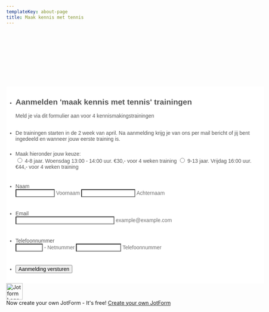 ```yaml
---
templateKey: about-page
title: Maak kennis met tennis
---
```


<script src="https://cdnjs.cloudflare.com/ajax/libs/punycode/1.4.1/punycode.min.js"></script>
<script src="https://cdn.jotfor.ms/static/prototype.forms.js" type="text/javascript"></script>
<script src="https://cdn.jotfor.ms/static/jotform.forms.js?3.3.16032" type="text/javascript"></script>
<script type="text/javascript">
	JotForm.init(function(){
	JotForm.newDefaultTheme = false;
      JotForm.alterTexts({"alphabetic":"Dit veld mag alleen letters bevatten","alphanumeric":"Dit veld kan alleen letters en cijfers bevatten","ccDonationMinLimitError":"Minimum bedrag is {minAmount} {currency}","ccInvalidCVC":"CVC-nummer is ongeldig","ccInvalidExpireDate":"De einddatum is ongeldig.","ccInvalidNumber":"Het nummer van de creditcard is ongeldig.","ccMissingDetails":"Graag de Credit Card gegevens invullen.","ccMissingDonation":"Vul enkel numerieke waarden in voor het donatie bedrag.","ccMissingProduct":"Graag minimaal één product selecteren.","characterLimitError":"Te veel karakters. Het maximum is","characterMinLimitError":"Te weinig karakters. Het minimum is","confirmClearForm":"Weet je zeker dat je het formulier wilt leegmaken","confirmEmail":"Je email is niet gelijk","currency":"Dit veld kan alleen valuta bevatten","cyrillic":"Dit veld kan alleen cyrillische karakters bevatten","dateInvalid":"Deze datum is niet geldig. De datumnotatie is {formaat}","dateInvalidSeparate":"Deze datum is niet geldig. Voer een geldig {} element in.","dateLimited":"Deze datum is niet beschikbaar.","disallowDecimals":"Geef een geheel getal.","email":"Voer een geldig emailadres in","fillMask":"Veldwaarde moet toegestane invoer te vullen.","freeEmailError":"Gratis email accounts zijn niet toegelaten.","generalError":"Er zijn fouten op het formulier. Los deze s.v.p. op voor je verder gaat.","generalPageError":"Er zijn fouten op deze pagina. Herstel dit s.v.p. voordat je verder gaat.","gradingScoreError":"Totaalscore kan alleen minder dan of gelijk zijn aan","incompleteFields":"Niet alle verplichte velden zijn ingevuld. Vul deze velden s.v.p. in","inputCarretErrorB":"De input mag niet groter zijn dan de maximum waarde:","lessThan":"Je score zou minder of gelijk moeten zijn aan","maxDigitsError":"Het maximum aantal toegelaten tekens is","maxSelectionsError":"Het maximum aantal toegestane selecties is","minSelectionsError":"Het minimum aantal vereiste selecties is","multipleFileUploads_emptyError":"{file} is leeg, selecteer bestanden opnieuw zonder dit bestand.","multipleFileUploads_fileLimitError":"Alleen {} FILELIMIT uploaden van bestanden toegestaan.","multipleFileUploads_minSizeError":"{file} is te klein, minimale bestandsgrootte is {minSizeLimit}.","multipleFileUploads_onLeave":"De bestanden worden ge-upload, als je nu de pagina verlaat, zal de upload worden geannuleerd.","multipleFileUploads_sizeError":"{file} is te groot, de maximale bestandsgrootte is {sizeLimit}.","multipleFileUploads_typeError":"{file} heeft een ongeldige extensie. Alleen {extensions} zijn toegestaan. ","numeric":"Dit veld mag alleen numerieke karakters bevatten","pastDatesDisallowed":"Datum mag niet in het verleden plaatsvinden.","pleaseWait":"Even geduld aub...","required":"Dit veld is verplicht.","requireEveryCell":"Iedere cel is verplicht","requireEveryRow":"Elke rij is verplicht.","requireOne":"Tenminste een veld verplicht om in te vullen.","uploadExtensions":"Je kunt alleen de volgende bestanden uploaden:","uploadFilesize":"De grootte van het bestand kan niet groter zijn dan:","uploadFilesizemin":"Bestandsgrootte mag niet kleiner zijn dan:","url":"Dit veld kan alleen een geldige URL bevatten","wordLimitError":"Te veel woorden. De limiet is","wordMinLimitError":"Te weinig woorden. Het minimum is"});
	JotForm.clearFieldOnHide="disable";
	JotForm.submitError="jumpToFirstError";
    /*INIT-END*/
	});

   JotForm.prepareCalculationsOnTheFly([null,null,{"name":"submit2","qid":"2","text":"Aanmelding versturen ","type":"control_button"},{"name":"aanmeldenmaak","qid":"3","text":"Aanmelden 'maak kennis met tennis' trainingen ","type":"control_head"},{"description":"","name":"maakHieronder","qid":"4","text":"Maak hieronder jouw keuze:","type":"control_radio"},{"description":"","name":"naam","qid":"5","text":"Naam","type":"control_fullname"},{"description":"","name":"email","qid":"6","subLabel":"example@example.com","text":"Email","type":"control_email"},{"description":"","name":"telefoonnummer","qid":"7","text":"Telefoonnummer","type":"control_phone"},{"name":"input8","qid":"8","text":"","type":"control_head"}]);
   setTimeout(function() {
JotForm.paymentExtrasOnTheFly([null,null,{"name":"submit2","qid":"2","text":"Aanmelding versturen ","type":"control_button"},{"name":"aanmeldenmaak","qid":"3","text":"Aanmelden 'maak kennis met tennis' trainingen ","type":"control_head"},{"description":"","name":"maakHieronder","qid":"4","text":"Maak hieronder jouw keuze:","type":"control_radio"},{"description":"","name":"naam","qid":"5","text":"Naam","type":"control_fullname"},{"description":"","name":"email","qid":"6","subLabel":"example@example.com","text":"Email","type":"control_email"},{"description":"","name":"telefoonnummer","qid":"7","text":"Telefoonnummer","type":"control_phone"},{"name":"input8","qid":"8","text":"","type":"control_head"}]);}, 20); 
</script>
<link href="https://cdn.jotfor.ms/static/formCss.css?3.3.16032" rel="stylesheet" type="text/css" />
<link type="text/css" rel="stylesheet" href="https://cdn.jotfor.ms/css/styles/nova.css?3.3.16032" />
<link type="text/css" media="print" rel="stylesheet" href="https://cdn.jotfor.ms/css/printForm.css?3.3.16032" />
<link type="text/css" rel="stylesheet" href="https://cdn.jotfor.ms/themes/CSS/566a91c2977cdfcd478b4567.css?"/>
<style type="text/css">
    .form-label-left{
        width:150px;
    }
    .form-line{
        padding-top:12px;
        padding-bottom:12px;
    }
    .form-label-right{
        width:150px;
    }
    .form-all{
        width:690px;
        color:#555 !important;
        font-family:"Lucida Grande", "Lucida Sans Unicode", "Lucida Sans", Verdana, sans-serif;
        font-size:14px;
    }
</style>

<style type="text/css" id="form-designer-style">
    /* Injected CSS Code */
.form-label.form-label-auto { display: block; float: none; text-align: left; width: inherit; } /*PREFERENCES STYLE*/
    .form-all {
      font-family: Lucida Grande, sans-serif;
    }
    .form-all .qq-upload-button,
    .form-all .form-submit-button,
    .form-all .form-submit-reset,
    .form-all .form-submit-print {
      font-family: Lucida Grande, sans-serif;
    }
    .form-all .form-pagebreak-back-container,
    .form-all .form-pagebreak-next-container {
      font-family: Lucida Grande, sans-serif;
    }
    .form-header-group {
      font-family: Lucida Grande, sans-serif;
    }
    .form-label {
      font-family: Lucida Grande, sans-serif;
    }
  
    .form-label.form-label-auto {
      
    display: block;
    float: none;
    text-align: left;
    width: 100%;
  
    }
  
    .form-line {
      margin-top: 12px;
      margin-bottom: 12px;
    }
  
    .form-all {
      width: 690px;
    }
  
    .form-label.form-label-left,
    .form-label.form-label-right,
    .form-label.form-label-left.form-label-auto,
    .form-label.form-label-right.form-label-auto {
      width: 150px;
    }
  
    .form-all {
      font-size: 14px
    }
    .form-all .qq-upload-button,
    .form-all .qq-upload-button,
    .form-all .form-submit-button,
    .form-all .form-submit-reset,
    .form-all .form-submit-print {
      font-size: 14px
    }
    .form-all .form-pagebreak-back-container,
    .form-all .form-pagebreak-next-container {
      font-size: 14px
    }
  
    .supernova .form-all, .form-all {
      background-color: #fff;
      border: 1px solid transparent;
    }
  
    .form-all {
      color: #555;
    }
    .form-header-group .form-header {
      color: #555;
    }
    .form-header-group .form-subHeader {
      color: #555;
    }
    .form-label-top,
    .form-label-left,
    .form-label-right,
    .form-html,
    .form-checkbox-item label,
    .form-radio-item label {
      color: #555;
    }
    .form-sub-label {
      color: #6f6f6f;
    }
  
    .supernova {
      background-color: #f5f5f5;
    }
    .supernova body {
      background: transparent;
    }
  
    .form-textbox,
    .form-textarea,
    .form-radio-other-input,
    .form-checkbox-other-input,
    .form-captcha input,
    .form-spinner input {
      background-color: #fff;
    }
  
    .supernova {
      background-image: none;
    }
    #stage {
      background-image: none;
    }
  
    .form-all {
      background-image: none;
    }
  
    .form-all {
      position: relative;
    }
    .form-all:before {
      content: "";
      background-image: url("https://www.jotform.com/uploads/Kuijken/form_files/maak%20kennis%20met%20tennis%20.5e651af3ef2881.53655404.png");
      display: inline-block;
      height: 152px;
      position: absolute;
      background-size: 490px 152px;
      background-repeat: no-repeat;
      width: 100%;
    }
    .form-all {
      margin-top: 162px !important;
    }
    .form-all:before {
      top: -162px;
      background-position: top center;
    }
           
  .ie-8 .form-all:before { display: none; }
  .ie-8 {
    margin-top: auto;
    margin-top: initial;
  }
  
  /*PREFERENCES STYLE*//*__INSPECT_SEPERATOR__*/
    /* Injected CSS Code */
</style>

<form class="jotform-form" action="https://submit.jotformeu.com/submit/200674245621046/" method="post" name="form_200674245621046" id="200674245621046" accept-charset="utf-8" autocomplete="on">
  <input type="hidden" name="formID" value="200674245621046" />
  <input type="hidden" id="JWTContainer" value="" />
  <input type="hidden" id="cardinalOrderNumber" value="" />
  <div role="main" class="form-all">
    <ul class="form-section page-section">
      <li id="cid_3" class="form-input-wide" data-type="control_head">
        <div class="form-header-group  header-default">
          <div class="header-text httal htvam">
            <h2 id="header_3" class="form-header" data-component="header">
              Aanmelden &#x27;maak kennis met tennis&#x27; trainingen
            </h2>
            <div id="subHeader_3" class="form-subHeader">
              Meld je via dit formulier aan voor 4 kennismakingstrainingen
            </div>
          </div>
        </div>
      </li>
      </li>
      <li id="cid_8" class="form-input-wide" data-type="control_head">
        <div class="form-header-group  header-default">
          <div class="header-text httal htvam">
            <h2 id="header_8" class="form-header" data-component="header">
            </h2>
            <div id="subHeader_8" class="form-subHeader">
              De trainingen starten in de 2 week van april. Na aanmelding krijg je van ons per mail bericht of jij bent ingedeeld en wanneer jouw eerste training is.
            </div>
          </div>
        </div>
      </li>
      </li>
      <li class="form-line" data-type="control_radio" id="id_4">
        <label class="form-label form-label-top form-label-auto" id="label_4" for="input_4"> Maak hieronder jouw keuze: </label>
        <div id="cid_4" class="form-input-wide">
          <div class="form-single-column" role="group" aria-labelledby="label_4" data-component="radio">
            <span class="form-radio-item" style="clear:left">
              <span class="dragger-item">
              </span>
              <input type="radio" class="form-radio" id="input_4_0" name="q4_maakHieronder" value="4-8 jaar. Woensdag 13:00 - 14:00 uur.  €30,- voor 4 weken training" />
              <label id="label_input_4_0" for="input_4_0"> 4-8 jaar. Woensdag 13:00 - 14:00 uur.  €30,- voor 4 weken training </label>
            </span>
            <span class="form-radio-item" style="clear:left">
              <span class="dragger-item">
              </span>
              <input type="radio" class="form-radio" id="input_4_1" name="q4_maakHieronder" value="9-13 jaar. Vrijdag 16:00 uur. €44,-  voor 4 weken training" />
              <label id="label_input_4_1" for="input_4_1"> 9-13 jaar. Vrijdag 16:00 uur. €44,-  voor 4 weken training </label>
            </span>
          </div>
        </div>
      </li>
      <li class="form-line" data-type="control_fullname" id="id_5">
        <label class="form-label form-label-top form-label-auto" id="label_5" for="first_5"> Naam </label>
        <div id="cid_5" class="form-input-wide">
          <div data-wrapper-react="true">
            <span class="form-sub-label-container " style="vertical-align:top" data-input-type="first">
              <input type="text" id="first_5" name="q5_naam[first]" class="form-textbox" size="10" value="" data-component="first" aria-labelledby="label_5 sublabel_5_first" />
              <label class="form-sub-label" for="first_5" id="sublabel_5_first" style="min-height:13px" aria-hidden="false"> Voornaam </label>
            </span>
            <span class="form-sub-label-container " style="vertical-align:top" data-input-type="last">
              <input type="text" id="last_5" name="q5_naam[last]" class="form-textbox" size="15" value="" data-component="last" aria-labelledby="label_5 sublabel_5_last" />
              <label class="form-sub-label" for="last_5" id="sublabel_5_last" style="min-height:13px" aria-hidden="false"> Achternaam </label>
            </span>
          </div>
        </div>
      </li>
      <li class="form-line" data-type="control_email" id="id_6">
        <label class="form-label form-label-top form-label-auto" id="label_6" for="input_6"> Email </label>
        <div id="cid_6" class="form-input-wide">
          <span class="form-sub-label-container " style="vertical-align:top">
            <input type="email" id="input_6" name="q6_email" class="form-textbox validate[Email]" size="30" value="" data-component="email" aria-labelledby="label_6 sublabel_input_6" />
            <label class="form-sub-label" for="input_6" id="sublabel_input_6" style="min-height:13px" aria-hidden="false"> example@example.com </label>
          </span>
        </div>
      </li>
      <li class="form-line" data-type="control_phone" id="id_7">
        <label class="form-label form-label-top form-label-auto" id="label_7" for="input_7_area"> Telefoonnummer </label>
        <div id="cid_7" class="form-input-wide">
          <div data-wrapper-react="true">
            <span class="form-sub-label-container " style="vertical-align:top" data-input-type="areaCode">
              <input type="tel" id="input_7_area" name="q7_telefoonnummer[area]" class="form-textbox" size="6" value="" data-component="areaCode" aria-labelledby="label_7 sublabel_7_area" />
              <span class="phone-separate" aria-hidden="true">
                 -
              </span>
              <label class="form-sub-label" for="input_7_area" id="sublabel_7_area" style="min-height:13px" aria-hidden="false"> Netnummer </label>
            </span>
            <span class="form-sub-label-container " style="vertical-align:top" data-input-type="phone">
              <input type="tel" id="input_7_phone" name="q7_telefoonnummer[phone]" class="form-textbox" size="12" value="" data-component="phone" aria-labelledby="label_7 sublabel_7_phone" />
              <label class="form-sub-label" for="input_7_phone" id="sublabel_7_phone" style="min-height:13px" aria-hidden="false"> Telefoonnummer </label>
            </span>
          </div>
        </div>
      </li>
      <li class="form-line" data-type="control_button" id="id_2">
        <div id="cid_2" class="form-input-wide">
          <div style="text-align:left" data-align="left" class="form-buttons-wrapper  ">
            <button id="input_2" type="submit" class="form-submit-button" data-component="button" data-content="">
              Aanmelding versturen
            </button>
          </div>
        </div>
      </li>
      <li style="display:none">
        Should be Empty:
        <input type="text" name="website" value="" />
      </li>
    </ul>
  </div>
  <script>
  JotForm.showJotFormPowered = "new_footer";
  </script>
  <script>
  JotForm.poweredByText = "Ondersteund door JotForm";
  </script>
  <input type="hidden" id="simple_spc" name="simple_spc" value="200674245621046" />
  <script type="text/javascript">
  document.getElementById("si" + "mple" + "_spc").value = "200674245621046-200674245621046";
  </script>
  <div class="formFooter-heightMask">
  </div>
  <div class="formFooter f6">
    <a href="https://www.jotform.com/?utm_source=formfooter&utm_medium=banner&utm_term=200674245621046&utm_content=jotform_logo&utm_campaign=powered_by_jotform_le" target="_blank" class="formFooter-logoLink"><img class="formFooter-logo" src="https://cdn.jotfor.ms/assets/img/logo/logo-new@1x.png" alt="Jotform Logo" style="height: 44px;"></a>
    <div class="formFooter-rightSide">
      <span class="formFooter-text">
        Now create your own JotForm - It's free!
      </span>
      <a class="formFooter-button" href="https://www.jotform.com/?utm_source=formfooter&utm_medium=banner&utm_term=200674245621046&utm_content=jotform_button&utm_campaign=powered_by_jotform_le" target="_blank">Create your own JotForm</a>
    </div>
  </div>
</form>
<script type="text/javascript">JotForm.forwardToEu=true;</script>
